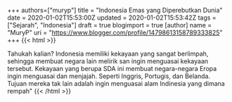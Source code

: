+++
 authors=["muryp"] 
title = "Indonesia Emas yang Diperebutkan Dunia"
date = 2020-01-02T15:53:00Z
updated = 2020-01-02T15:53:42Z
tags = ["Sejarah", "Indonesia"]
draft = true
blogimport = true 
[author]
	name = "MuryP"
	uri = "https://www.blogger.com/profile/14798613158789333825"
+++
 {{< html >}} 

Tahukah kalian? Indonesia memiliki kekayaan yang sangat berlimpah, sehingga membuat negara lain melirik san ingin menguasai kekayaan tersebut. Kekayaan yang berupa SDA ini membuat negara-negara Eropa ingin menguasai dan menjajah. Seperti Inggris, Portugis, dan Belanda. Tujuan mereka tak lain adalah ingin menguasai alam Indinesia yang dimana rempah"
{{< /html >}}
